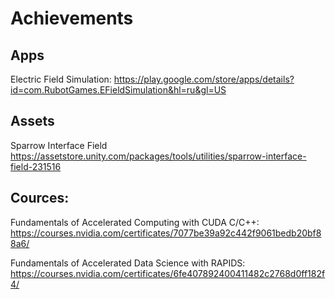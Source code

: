 # Achievements

## Apps
Electric Field Simulation:
https://play.google.com/store/apps/details?id=com.RubotGames.EFieldSimulation&hl=ru&gl=US

## Assets
Sparrow Interface Field
https://assetstore.unity.com/packages/tools/utilities/sparrow-interface-field-231516

## Cources:
Fundamentals of Accelerated Computing with CUDA C/C++:
https://courses.nvidia.com/certificates/7077be39a92c442f9061bedb20bf88a6/

Fundamentals of Accelerated Data Science with RAPIDS:
https://courses.nvidia.com/certificates/6fe407892400411482c2768d0ff182f4/
